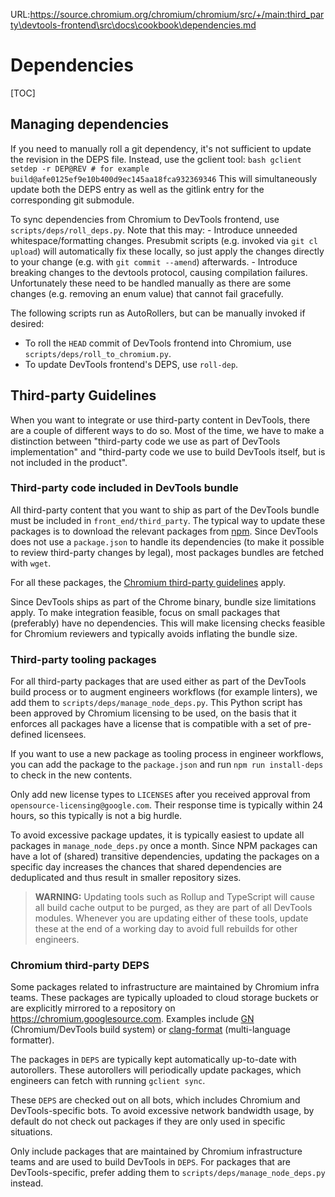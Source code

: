 URL:https://source.chromium.org/chromium/chromium/src/+/main:third_party\devtools-frontend\src\docs\cookbook\dependencies.md
# Dependencies

[TOC]

## Managing dependencies

If you need to manually roll a git dependency, it's not sufficient to update the
revision in the DEPS file. Instead, use the gclient tool: `bash gclient setdep
-r DEP@REV # for example build@afe0125ef9e10b400d9ec145aa18fca932369346` This
will simultaneously update both the DEPS entry as well as the gitlink entry for
the corresponding git submodule.

To sync dependencies from Chromium to DevTools frontend, use
`scripts/deps/roll_deps.py`. Note that this may: - Introduce unneeded
whitespace/formatting changes. Presubmit scripts (e.g. invoked via `git cl
upload`) will automatically fix these locally, so just apply the changes
directly to your change (e.g. with `git commit --amend`) afterwards. - Introduce
breaking changes to the devtools protocol, causing compilation failures.
Unfortunately these need to be handled manually as there are some changes (e.g.
removing an enum value) that cannot fail gracefully.

The following scripts run as AutoRollers, but can be manually invoked if
desired:

-   To roll the `HEAD` commit of DevTools frontend into Chromium, use
    `scripts/deps/roll_to_chromium.py`.
-   To update DevTools frontend's DEPS, use `roll-dep`.

## Third-party Guidelines

When you want to integrate or use third-party content in DevTools, there are a
couple of different ways to do so. Most of the time, we have to make a
distinction between "third-party code we use as part of DevTools implementation"
and "third-party code we use to build DevTools itself, but is not included in
the product".

### Third-party code included in DevTools bundle

All third-party content that you want to ship as part of the DevTools bundle
must be included in `front_end/third_party`. The typical way to update these
packages is to download the relevant packages from [npm]. Since DevTools does
not use a `package.json` to handle its dependencies (to make it possible to
review third-party changes by legal), most packages bundles are fetched with
`wget`.

For all these packages, the [Chromium third-party guidelines] apply.

Since DevTools ships as part of the Chrome binary, bundle size limitations
apply. To make integration feasible, focus on small packages that (preferably)
have no dependencies. This will make licensing checks feasible for Chromium
reviewers and typically avoids inflating the bundle size.

### Third-party tooling packages

For all third-party packages that are used either as part of the DevTools build
process or to augment engineers workflows (for example linters), we add them to
`scripts/deps/manage_node_deps.py`. This Python script has been approved by
Chromium licensing to be used, on the basis that it enforces all packages have a
license that is compatible with a set of pre-defined licensees.

If you want to use a new package as tooling process in engineer workflows, you
can add the package to the `package.json` and run `npm run install-deps` to
check in the new contents.

Only add new license types to `LICENSES` after you received approval from
`opensource-licensing@google.com`. Their response time is typically within 24
hours, so this typically is not a big hurdle.

To avoid excessive package updates, it is typically easiest to update all
packages in `manage_node_deps.py` once a month. Since NPM packages can have a
lot of (shared) transitive dependencies, updating the packages on a specific day
increases the chances that shared dependencies are deduplicated and thus result
in smaller repository sizes.

> **WARNING:** Updating tools such as Rollup and TypeScript will cause all build
> cache output to be purged, as they are part of all DevTools modules. Whenever
> you are updating either of these tools, update these at the end of a working
> day to avoid full rebuilds for other engineers.

### Chromium third-party DEPS

Some packages related to infrastructure are maintained by Chromium infra teams.
These packages are typically uploaded to cloud storage buckets or are explicitly
mirrored to a repository on https://chromium.googlesource.com. Examples include
[GN][] (Chromium/DevTools build system) or [clang-format][] (multi-language
formatter).

The packages in `DEPS` are typically kept automatically up-to-date with
autorollers. These autorollers will periodically update packages, which
engineers can fetch with running `gclient sync`.

These `DEPS` are checked out on all bots, which includes Chromium and
DevTools-specific bots. To avoid excessive network bandwidth usage, by default
do not check out packages if they are only used in specific situations.

Only include packages that are maintained by Chromium infrastructure teams and
are used to build DevTools in `DEPS`. For packages that are DevTools-specific,
prefer adding them to `scripts/deps/manage_node_deps.py` instead.

[npm]: https://www.npmjs.com/
[Chromium third-party guidelines]: https://chromium.googlesource.com/chromium/src/+/HEAD/docs/adding_to_third_party.md
[GN]: https://gn.googlesource.com/gn/+/master/docs/reference.md
[clang-format]: https://clang.llvm.org/docs/ClangFormat.html
